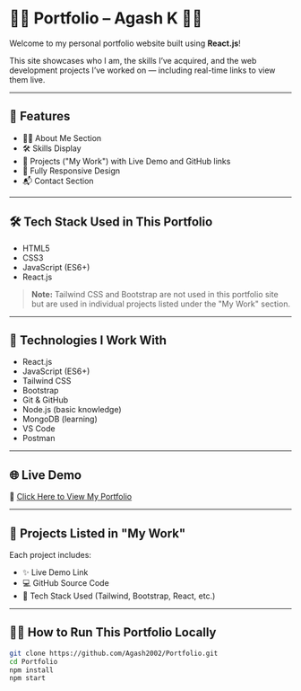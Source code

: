 # 🧑‍💼 Portfolio – Agash K 👨‍💻

Welcome to my personal portfolio website built using **React.js**!

This site showcases who I am, the skills I’ve acquired, and the web development projects I’ve worked on — including real-time links to view them live.

---

## 🚀 Features

- 🧑‍💻 About Me Section  
- 🛠️ Skills Display  
- 📂 Projects ("My Work") with Live Demo and GitHub links  
- 📱 Fully Responsive Design  
- 📬 Contact Section  

---

## 🛠️ Tech Stack Used in This Portfolio

- HTML5  
- CSS3  
- JavaScript (ES6+)  
- React.js  

> **Note:** Tailwind CSS and Bootstrap are not used in this portfolio site but are used in individual projects listed under the "My Work" section.

---

## 🧠 Technologies I Work With

- React.js  
- JavaScript (ES6+)  
- Tailwind CSS  
- Bootstrap  
- Git & GitHub  
- Node.js (basic knowledge)  
- MongoDB (learning)  
- VS Code  
- Postman  

---

## 🌐 Live Demo

🚀 [Click Here to View My Portfolio](https://agash-portfolio.vercel.app/)

---

## 📂 Projects Listed in "My Work"

Each project includes:

- ✨ Live Demo Link  
- 💻 GitHub Source Code  
- 🔧 Tech Stack Used (Tailwind, Bootstrap, React, etc.)

---

## 🧑‍💻 How to Run This Portfolio Locally

```bash
git clone https://github.com/Agash2002/Portfolio.git
cd Portfolio
npm install
npm start

